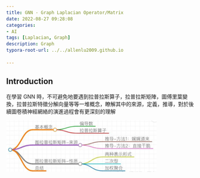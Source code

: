 ```yaml
---
title: GNN - Graph Laplacian Operator/Matrix
date: 2022-08-27 09:28:08
categories: 
- AI
tags: [Laplacian, Graph]
description: Graph
typora-root-url: ../../allenlu2009.github.io

---
```


## Introduction

在學習 GNN 時，不可避免地要遇到拉普拉斯算子，拉普拉斯矩陣，圖傅里葉變換，拉普拉斯特徵分解向量等等一堆概念，瞭解其中的來源，定義，推導，對於後續圖卷積神經網絡的演進過程會有更深刻的理解

<img src="/media/image-20220827233650551.png" alt="image-20220827233650551" style="zoom:50%;" />
